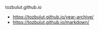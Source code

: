 tozbulut.github.io

* https://tozbulut.github.io/year-archive/
* https://tozbulut.github.io/markdown/
